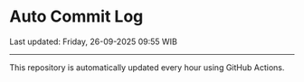 # Auto Commit Log

Last updated: Friday, 26-09-2025 09:55 WIB

---

This repository is automatically updated every hour using GitHub Actions.
